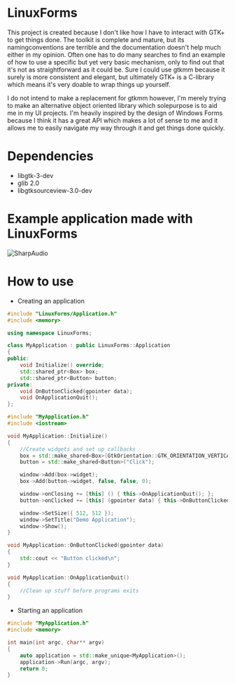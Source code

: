 # LinuxForms

This project is created because I don't like how I have to interact with GTK+ to get things done. The toolkit is complete and mature, but its namingconventions are terrible and the documentation doesn't help much either in my opinion. Often one has to do many searches to find an example of how to use a specific but yet very basic mechanism, only to find out that it's not as straightforward as it could be. Sure I could use gtkmm because it surely is more consistent and elegant, but ultimately GTK+ is a C-library which means it's very doable to wrap things up yourself.

I do not intend to make a replacement for gtkmm however, I'm merely trying to make an alternative object oriented library which solepurpose is to aid me in my UI projects. I'm heavily inspired by the design of Windows Forms because I think it has a great API which makes a lot of sense to me and it allows me to easily navigate my way through it and get things done quickly.

# Dependencies
- libgtk-3-dev
- glib 2.0
- libgtksourceview-3.0-dev

# Example application made with LinuxForms
![SharpAudio](https://github.com/japajoe/LinuxForms/tree/main/Example/SharpAudioPreview.png)

# How to use


- Creating an application
```cpp
#include "LinuxForms/Application.h"
#include <memory>

using namespace LinuxForms;

class MyApplication : public LinuxForms::Application
{
public:
    void Initialize() override;
    std::shared_ptr<Box> box;
    std::shared_ptr<Button> button;
private:
    void OnButtonClicked(gpointer data);
    void OnApplicationQuit();
};
```

```cpp
#include "MyApplication.h"
#include <iostream>

void MyApplication::Initialize()
{
    //Create widgets and set up callbacks
    box = std::make_shared<Box>(GtkOrientation::GTK_ORIENTATION_VERTICAL, 0, false);
    button = std::make_shared<Button>("Click");

    window->Add(box->widget);
    box->Add(button->widget, false, false, 0);

    window->onClosing += [this] () { this->OnApplicationQuit(); };
    button->onClicked += [this] (gpointer data) { this->OnButtonClicked(data); };

    window->SetSize({ 512, 512 });
    window->SetTitle("Demo Application");
    window->Show();
}

void MyApplication::OnButtonClicked(gpointer data)
{
    std::cout << "Button clicked\n";
}

void MyApplication::OnApplicationQuit()
{
    //Clean up stuff before programs exits
}
```

- Starting an application
```cpp
#include "MyApplication.h"
#include <memory>

int main(int argc, char** argv)
{
    auto application = std::make_unique<MyApplication>();
    application->Run(argc, argv);
    return 0;
}
```
